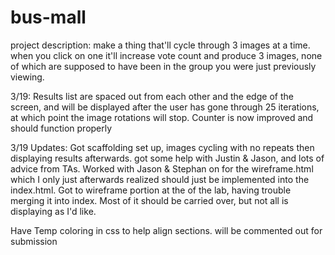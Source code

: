 # bus-mall

project description: 
make a thing that'll cycle through 3 images at a time. when you click on one it'll increase vote count and produce 3 images, none of which are supposed to have been in the group you were just previously viewing. 


3/19:
Results list are spaced out from each other and the edge of the screen, and will be displayed after the user has gone through 25 iterations, at which point the image rotations will stop. Counter is now improved and should function properly

3/19 Updates:
Got scaffolding set up, images cycling with no repeats then displaying results afterwards. got some help with Justin & Jason, and lots of advice from TAs. Worked with Jason & Stephan on for the wireframe.html which I only just afterwards realized should just be implemented into the index.html. Got to wireframe portion at the of the lab, having trouble merging it into index. Most of it should be carried over, but not all is displaying as I'd like. 

Have Temp coloring in css to help align sections. will be commented out for submission